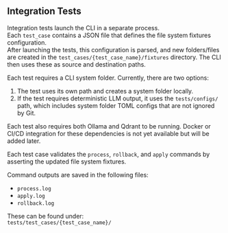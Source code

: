 ## Integration Tests

Integration tests launch the CLI in a separate process.  
Each `test_case` contains a JSON file that defines the file system fixtures configuration.  
After launching the tests, this configuration is parsed, and new folders/files are created in the `test_cases/{test_case_name}/fixtures` directory. The CLI then uses these as source and destination paths.

Each test requires a CLI system folder. Currently, there are two options:

1. The test uses its own path and creates a system folder locally.
2. If the test requires deterministic LLM output, it uses the `tests/configs/` path, which includes system folder TOML configs that are not ignored by Git.

Each test also requires both Ollama and Qdrant to be running. Docker or CI/CD integration for these dependencies is not yet available but will be added later.

Each test case validates the `process`, `rollback`, and `apply` commands by asserting the updated file system fixtures.

Command outputs are saved in the following files:

- `process.log`
- `apply.log`
- `rollback.log`

These can be found under:  
`tests/test_cases/{test_case_name}/`
